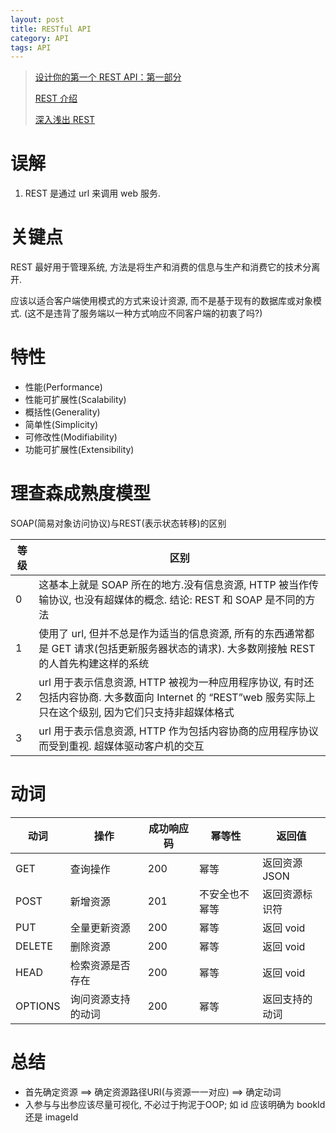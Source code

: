 ```yaml
---
layout: post
title: RESTful API
category: API
tags: API
---
```

> [设计你的第一个 REST API：第一部分](https://www.infoq.cn/article/0x6ti40gBjhcHJc2JVT7)
>
> [REST 介绍](https://dzone.com/refcardz/rest-foundations-restful?chapter=1)
>
> [深入浅出 REST](https://www.infoq.cn/article/rest-introduction/)

# 误解
1. REST 是通过 url 来调用 web 服务.

# 关键点

REST 最好用于管理系统, 方法是将生产和消费的信息与生产和消费它的技术分离开.

应该以适合客户端使用模式的方式来设计资源, 而不是基于现有的数据库或对象模式. (这不是违背了服务端以一种方式响应不同客户端的初衷了吗?)

# 特性
* 性能(Performance)
* 性能可扩展性(Scalability)
* 概括性(Generality)
* 简单性(Simplicity)
* 可修改性(Modifiability)
* 功能可扩展性(Extensibility)

# 理查森成熟度模型
SOAP(简易对象访问协议)与REST(表示状态转移)的区别

| 等级 | 区别 |
| ------ |-------------------
|  0   |这基本上就是 SOAP 所在的地方.没有信息资源, HTTP 被当作传输协议, 也没有超媒体的概念. 结论: REST 和 SOAP 是不同的方法
|  1   |使用了 url, 但并不总是作为适当的信息资源, 所有的东西通常都是 GET 请求(包括更新服务器状态的请求). 大多数刚接触 REST 的人首先构建这样的系统
|  2   |url 用于表示信息资源, HTTP 被视为一种应用程序协议, 有时还包括内容协商. 大多数面向 Internet 的 “REST”web 服务实际上只在这个级别, 因为它们只支持非超媒体格式
|  3   |url 用于表示信息资源, HTTP 作为包括内容协商的应用程序协议而受到重视. 超媒体驱动客户机的交互

# 动词

|  动词   | 操作              | 成功响应码 |     幂等性     |返回值          |
| ------  | ---------------- | --------- | ------------- |---------------|
| GET     | 查询操作          | 200       | 幂等           | 返回资源 JSON  |
| POST    | 新增资源          | 201       | 不安全也不幂等  | 返回资源标识符  |
| PUT     | 全量更新资源      | 200       | 幂等           | 返回 void      |
| DELETE  | 删除资源          | 200       | 幂等          | 返回 void     |
| HEAD    | 检索资源是否存在   | 200       | 幂等          | 返回 void     |
| OPTIONS | 询问资源支持的动词 | 200       | 幂等          | 返回支持的动词  |

# 总结
* 首先确定资源 ==> 确定资源路径URI(与资源一一对应)  ==>  确定动词
* 入参与与出参应该尽量可视化, 不必过于拘泥于OOP; 如 id 应该明确为 bookId 还是 imageId





